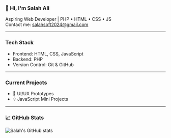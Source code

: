 ### 👋 Hi, I'm Salah Ali

Aspiring Web Developer | PHP • HTML • CSS • JS  
Contact me: salahsoft2024@gmail.com  

---

### Tech Stack
- Frontend: HTML, CSS, JavaScript
- Backend: PHP
- Version Control: Git & GitHub

---

###  Current Projects
- 📝 UI/UX Prototypes  
- 💡 JavaScript Mini Projects

---

### 📈 GitHub Stats

![Salah's GitHub stats](https://github-readme-stats.vercel.app/api?username=SalahAli2023&show_icons=true&theme=radical)

